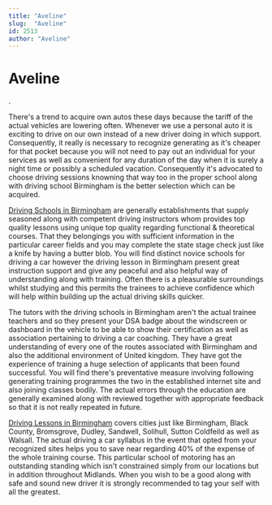 ```yaml
---
title: "Aveline"
slug:  "Aveline"
id: 2513
author: "Aveline"
---
```


# Aveline

.

There's a trend to acquire own autos these days because the tariff of
the actual vehicles are lowering often. Whenever we use a personal auto
it is exciting to drive on our own instead of a new driver doing in
which support. Consequently, it really is necessary to recognize
generating as it's cheaper for that pocket because you will not need to
pay out an individual for your services as well as convenient for any
duration of the day when it is surely a night time or possibly a
scheduled vacation. Consequently it's advocated to choose driving
sessions knowning that way too in the proper school along with driving
school Birmingham is the better selection which can be acquired.

<a href="http://www.drivinglessonbirmingham.co.uk">Driving Schools in
Birmingham</a> are generally establishments that supply seasoned along
with competent driving instructors whom provides top quality lessons
using unique top quality regarding functional & theoretical courses.
That they belongings you with sufficient information in the particular
career fields and you may complete the state stage check just like a
knife by having a butter blob. You will find distinct novice schools for
driving a car however the driving lesson in Birmingham present great
instruction support and give any peaceful and also helpful way of
understanding along with training. Often there is a pleasurable
surroundings whilst studying and this permits the trainees to achieve
confidence which will help within building up the actual driving skills
quicker.

The tutors with the driving schools in Birmingham aren't the actual
trainee teachers and so they present your DSA badge about the windscreen
or dashboard in the vehicle to be able to show their certification as
well as association pertaining to driving a car coaching. They have a
great understanding of every one of the routes associated with
Birmingham and also the additional environment of United kingdom. They
have got the experience of training a huge selection of applicants that
been found successful. You will find there's preventative measure
involving following generating training programmes the two in the
established internet site and also joining classes bodily. The actual
errors through the education are generally examined along with reviewed
together with appropriate feedback so that it is not really repeated in
future.

<a href="http://www.drivinglessonbirmingham.co.uk">Driving Lessons in
Birmingham</a> covers cities just like Birmingham, Black County,
Bromsgrove, Dudley, Sandwell, Solihull, Sutton Coldfeild as well as
Walsall. The actual driving a car syllabus in the event that opted from
your recognized sites helps you to save near regarding 40% of the
expense of the whole training course. This particular school of motoring
has an outstanding standing which isn't constrained simply from our
locations but in addition throughout Midlands. When you wish to be a
good along with safe and sound new driver it is strongly recommended to
tag your self with all the greatest.
